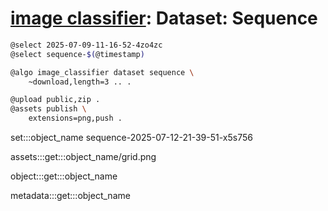 # [image classifier](./image-classifier.md): Dataset: Sequence

```bash
@select 2025-07-09-11-16-52-4zo4zc
@select sequence-$(@timestamp)

@algo image_classifier dataset sequence \
    ~download,length=3 .. .

@upload public,zip .
@assets publish \
    extensions=png,push .
```

set:::object_name sequence-2025-07-12-21-39-51-x5s756

assets:::get:::object_name/grid.png

object:::get:::object_name

metadata:::get:::object_name